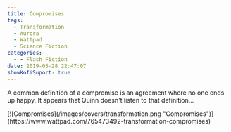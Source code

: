 ```yaml
---
title: Compromises
tags:
  - Transformation
  - Aurora
  - Wattpad
  - Science Fiction
categories:
  - - Flash Fiction
date: 2019-05-28 22:47:07
showKofiSuport: true
---
```

A common definition of a compromise is an agreement where no one ends up happy.  It appears that Quinn doesn't listen to that definition...<!-- more -->
<div class="center">[![Compromises](/images/covers/transformation.png "Compromises")](https://www.wattpad.com/765473492-transformation-compromises)</div>
